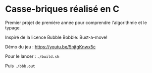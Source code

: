 # Casse-briques réalisé en C

Premier projet de première année pour comprendre l'algorithmie et le typage.

Inspiré de la licence Bubble Bobble: Bust-a-move!

Démo du jeu : https://youtu.be/5njtgKnwx5c


Pour le lancer :
`./build.sh`


Puis
`./bbb.out`
